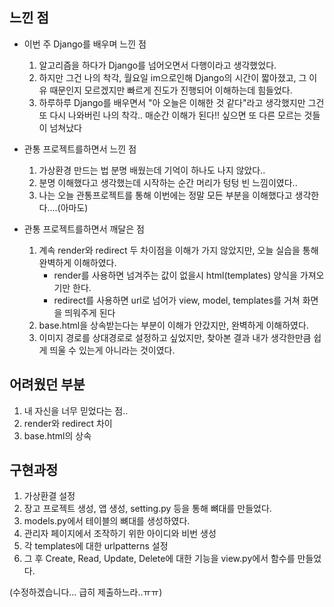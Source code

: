 ## 느낀 점

- 이번 주 Django를 배우며 느낀 점
  1. 알고리즘을 하다가 Django를 넘어오면서 다행이라고 생각했었다.
  2. 하지만 그건 나의 착각, 월요일 im으로인해 Django의 시간이 짧아졌고, 그 이유 때문인지 모르겠지만 빠르게 진도가 진행되어 이해하는데 힘들었다.
  3. 하루하루 Django를 배우면서 "아 오늘은 이해한 것 같다"라고 생각했지만 그건 또 다시 나와버린 나의 착각.. 매순간 이해가 된다!! 싶으면 또 다른 모르는 것들이 넘쳐났다

- 관통 프로젝트를하면서 느낀 점
  1. 가상환경 만드는 법 분명 배웠는데 기억이 하나도 나지 않았다..
  2. 분명 이해했다고 생각했는데 시작하는 순간 머리가 텅텅 빈 느낌이였다..
  3. 나는 오늘 관통프로젝트를 통해 이번에는 정말 모든 부분을 이해했다고 생각한다....(아마도)

- 관통 프로젝트를하면서 깨달은 점
  1. 계속 render와 redirect 두 차이점을 이해가 가지 않았지만, 오늘 실습을 통해 완벽하게 이해하였다.
     - render를 사용하면 넘겨주는 값이 없을시  html(templates) 양식을 가져오기만 한다.
     - redirect를 사용하면 url로 넘어가 view, model, templates를 거쳐 화면을 띄워주게 된다
  2. base.html을 상속받는다는 부분이 이해가 안갔지만, 완벽하게 이해하였다.
  3. 이미지 경로를 상대경로로 설정하고 싶었지만, 찾아본 결과 내가 생각한만큼 쉽게 띄울 수 있는게 아니라는 것이였다.



## 어려웠던 부분

1. 내 자신을 너무 믿었다는 점..
2. render와 redirect 차이
3. base.html의 상속



## 구현과정

1. 가상환결 설정
2. 장고 프로젝트 생성, 앱 생성, setting.py 등을 통해 뼈대를 만들었다.
3. models.py에서 테이블의 뼈대를 생성하였다.
4. 관리자 페이지에서 조작하기 위한 아이디와 비번 생성
5. 각 templates에 대한 urlpatterns 설정
6. 그 후 Create, Read, Update, Delete에 대한 기능을 view.py에서 함수를 만들었다.



(수정하겠습니다... 급히 제출하느라..ㅠㅠ)